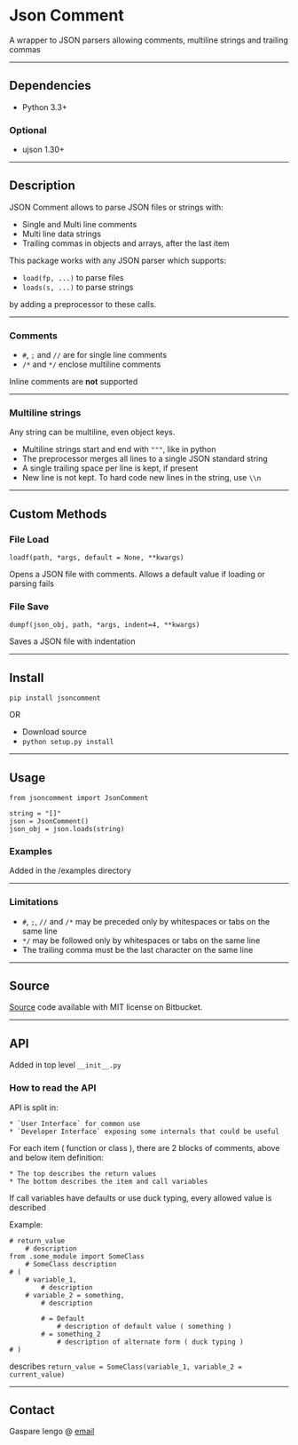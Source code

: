 Json Comment
============

A wrapper to JSON parsers allowing comments, multiline strings and trailing commas

- - -

Dependencies
------------

* Python 3.3+

### Optional

* ujson 1.30+

- - -

Description
-----------

JSON Comment allows to parse JSON files or strings with:

* Single and Multi line comments
* Multi line data strings
* Trailing commas in objects and arrays, after the last item

This package works with any JSON parser which supports:

* `load(fp, ...)` to parse files
* `loads(s, ...)` to parse strings

by adding a preprocessor to these calls.

- - -

### Comments

* `#`, `;` and `//` are for single line comments
* `/*` and `*/` enclose multiline comments

Inline comments are **not** supported

- - -

### Multiline strings

Any string can be multiline, even object keys.

* Multiline strings start and end with `"""`, like in python
* The preprocessor merges all lines to a single JSON standard string
* A single trailing space per line is kept, if present
* New line is not kept. To hard code new lines in the string, use `\\n`

- - -

Custom Methods
--------------

### File Load

`loadf(path, *args, default = None, **kwargs)`

Opens a JSON file with comments. Allows a default value if loading or parsing fails

### File Save

`dumpf(json_obj, path, *args, indent=4, **kwargs)`

Saves a JSON file with indentation

- - -

Install
-------

`pip install jsoncomment`

OR

* Download source
* `python setup.py install`

- - -

Usage
-----

	from jsoncomment import JsonComment

	string = "[]"
	json = JsonComment()
	json_obj = json.loads(string)

### Examples

Added in the /examples directory

- - -

### Limitations

* `#`, `;`, `//` and `/*` may be preceded only by whitespaces or tabs on the same line
* `*/` may be followed only by whitespaces or tabs on the same line
* The trailing comma must be the last character on the same line

- - -

Source
------

[Source](https://bitbucket.org/Dando_Real_ITA/json-comment/src/default)
code available with MIT license on Bitbucket.

- - -

API
---

Added in top level `__init__.py`

### How to read the API

API is split in:

	* `User Interface` for common use
	* `Developer Interface` exposing some internals that could be useful

For each item ( function or class ), there are 2 blocks of comments, above and below item definition:

	* The top describes the return values
	* The bottom describes the item and call variables

If call variables have defaults or use duck typing, every allowed value is described

Example:

	# return_value
		# description
	from .some_module import SomeClass
		# SomeClass description
	# (
		# variable_1,
			# description
		# variable_2 = something,
			# description

			# = Default
				# description of default value ( something )
			# = something_2
				# description of alternate form ( duck typing )
	# )

describes `return_value = SomeClass(variable_1, variable_2 = current_value)`

- - -

Contact
-------

Gaspare Iengo @ [email](mailto:gaspareiengo@gmail.com)

